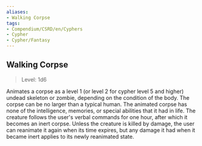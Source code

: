 ```yaml
---
aliases:
- Walking Corpse
tags:
- Compendium/CSRD/en/Cyphers
- Cypher
- Cypher/Fantasy
---
```


  
## Walking Corpse  
>Level: 1d6  
  
Animates a corpse as a level 1 (or level 2 for cypher level 5 and higher) undead skeleton or zombie, depending on the condition of the body. The corpse can be no larger than a typical human. The animated corpse has none of the intelligence, memories, or special abilities that it had in life. The creature follows the user's verbal commands for one hour, after which it becomes an inert corpse. Unless the creature is killed by damage, the user can reanimate it again when its time expires, but any damage it had when it became inert applies to its newly reanimated state.